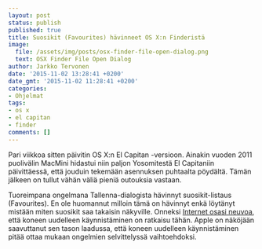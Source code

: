 ```yaml
---
layout: post
status: publish
published: true
title: Suosikit (Favourites) hävinneet OS X:n Finderistä
image:
  file: /assets/img/posts/osx-finder-file-open-dialog.png
  text: OSX Finder File Open Dialog
author: Jarkko Tervonen
date: '2015-11-02 13:28:41 +0200'
date_gmt: '2015-11-02 11:28:41 +0200'
categories:
- Ohjelmat
tags:
- os x
- el capitan
- finder
comments: []
---
```

Pari viikkoa sitten päivitin OS X:n El Capitan -versioon. Ainakin vuoden 2011 puolivälin MacMini hidastui niin paljon Yosomitestä El Capitaniin päivittäessä, että jouduin tekemään asennuksen puhtaalta pöydältä. Tämän jälkeen on tullut vähän väliä pieniä outouksia vastaan.

Tuoreimpana ongelmana Tallenna-dialogista hävinnyt suosikit-listaus (Favourites). En ole huomannut milloin tämä on hävinnyt enkä löytänyt mistään miten suosikit saa takaisin näkyville. Onneksi [Internet osasi neuvoa](http://apple.stackexchange.com/questions/208205/file-open-dialog-is-missing-sidebar-items), että koneen uudelleen käynnistäminen on ratkaisu tähän. Apple on näköjään saavuttanut sen tason laadussa, että koneen uudelleen käynnistäminen pitää ottaa mukaan ongelmien selvittelyssä vaihtoehdoksi.
